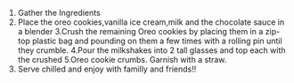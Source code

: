 1. Gather the Ingredients
2. Place the oreo cookies,vanilla ice cream,milk and the chocolate sauce in a blender
3.Crush the remaining Oreo cookies by placing them in a zip-top plastic bag and pounding on them a few times with a rolling pin until they crumble.
4.Pour the milkshakes into 2 tall glasses and top each with the crushed 5.Oreo cookie crumbs. Garnish with a straw.
6. Serve chilled and enjoy with familly and friends!!
